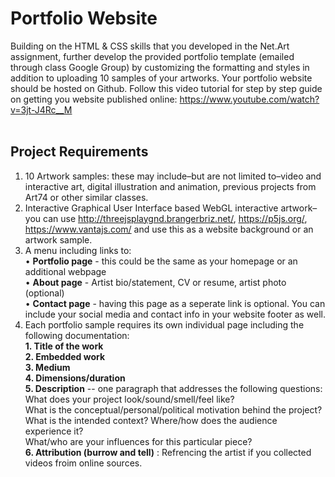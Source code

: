 # Portfolio Website

Building on the HTML & CSS skills that you developed in the Net.Art assignment, further develop the provided portfolio template (emailed through class Google Group) by customizing the formatting and styles in addition to uploading 10 samples of your artworks. Your portfolio website should be hosted on Github. Follow this video tutorial for step by step guide on getting you website published online: https://www.youtube.com/watch?v=3jt-J4Rc__M <br>
<br>

## Project Requirements
1. 10 Artwork samples: these may include–but are not limited to–video and interactive art, digital illustration and animation,  previous projects from Art74 or other similar classes.
2. Interactive Graphical User Interface based WebGL interactive artwork–you can use http://threejsplaygnd.brangerbriz.net/, https://p5js.org/, https://www.vantajs.com/ and use this as a website background or an artwork sample.
3. A menu including links to: <br>
    • **Portfolio page** - this could be the same as your homepage or an additional webpage<br>
    • **About page** - Artist bio/statement, CV or resume, artist photo (optional) <br>
    • **Contact page** - having this page as a seperate link is optional. You can include your social media and contact info in your website footer as well. <br>
 4. Each portfolio sample requires its own individual page including the following documentation: <br>
**1. Title of the work** <br>
**2. Embedded work** <br>
**3. Medium** <br>
**4. Dimensions/duration**<br>
**5. Description** -- one paragraph that addresses the following questions: <br>
What does your project look/sound/smell/feel like? <br>
What is the conceptual/personal/political motivation behind the project? <br>
What is the intended context? Where/how does the audience experience it? <br>
What/who are your influences for this particular piece? <br>
**6. Attribution (burrow and tell)** : Refrencing the artist if you collected videos froim online sources. <br>
    
